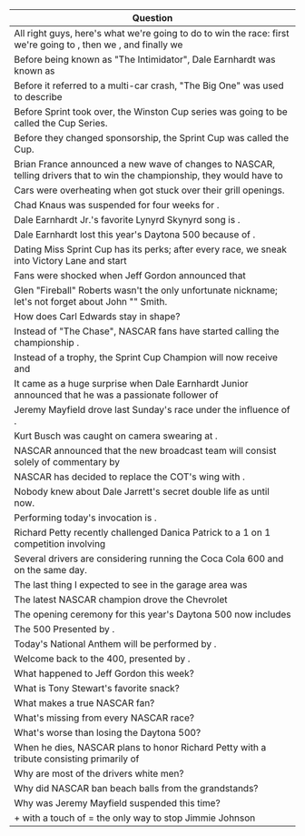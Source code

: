 Question |
--- |
All right guys, here's what we're going to do to win the race: first we're going to <BLANK>, then we <BLANK>, and finally we <BLANK> |
Before being known as "The Intimidator", Dale Earnhardt was known as <BLANK> |
Before it referred to a multi-car crash, "The Big One" was used to describe <BLANK> |
Before Sprint took over, the Winston Cup series was going to be called the <BLANK> Cup Series. |
Before they changed sponsorship, the Sprint Cup was called the <BLANK> Cup. |
Brian France announced a new wave of changes to NASCAR, telling drivers that to win the championship, they would have to <BLANK> |
Cars were overheating when <BLANK> got stuck over their grill openings. |
Chad Knaus was suspended for four weeks for <BLANK>. |
Dale Earnhardt Jr.'s favorite Lynyrd Skynyrd song is <BLANK>. |
Dale Earnhardt lost this year's Daytona 500 because of <BLANK>. |
Dating Miss Sprint Cup has its perks; after every race, we sneak into Victory Lane and start <BLANK> |
Fans were shocked when Jeff Gordon announced that <BLANK> |
Glen "Fireball" Roberts wasn't the only unfortunate nickname; let's not forget about John "<BLANK>" Smith. |
How does Carl Edwards stay in shape? |
Instead of "The Chase", NASCAR fans have started calling the championship <BLANK>. |
Instead of a trophy, the Sprint Cup Champion will now receive <BLANK> and <BLANK> |
It came as a huge surprise when Dale Earnhardt Junior announced that he was a passionate follower of <BLANK> |
Jeremy Mayfield drove last Sunday's race under the influence of <BLANK>. |
Kurt Busch was caught on camera swearing at <BLANK>. |
NASCAR announced that the new broadcast team will consist solely of commentary by <BLANK> |
NASCAR has decided to replace the COT's wing with <BLANK>. |
Nobody knew about Dale Jarrett's secret double life as <BLANK> until now. |
Performing today's invocation is <BLANK>. |
Richard Petty recently challenged Danica Patrick to a 1 on 1 competition involving <BLANK> |
Several drivers are considering running the Coca Cola 600 and <BLANK> on the same day. |
The last thing I expected to see in the garage area was <BLANK> |
The latest NASCAR champion drove the <BLANK> Chevrolet |
The opening ceremony for this year's Daytona 500 now includes <BLANK> |
The <BLANK> 500 Presented by <BLANK>. |
Today's National Anthem will be performed by <BLANK>. |
Welcome back to the <BLANK> 400, presented by <BLANK>. |
What happened to Jeff Gordon this week? |
What is Tony Stewart's favorite snack? |
What makes a true NASCAR fan? |
What's missing from every NASCAR race? |
What's worse than losing the Daytona 500? |
When he dies, NASCAR plans to honor Richard Petty with a tribute consisting primarily of <BLANK> |
Why are most of the drivers white men? |
Why did NASCAR ban beach balls from the grandstands? |
Why was Jeremy Mayfield suspended this time? |
<BLANK> + <BLANK> with a touch of <BLANK> = the only way to stop Jimmie Johnson |
